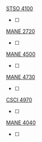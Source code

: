 <u>STSO 4100</u>

- [ ] 

<u>MANE 2720</u>

- [ ] 

<u>MANE 4500</u>

- [ ] 

<u>MANE 4730</u>

- [ ] 

<u>CSCI 4970</u>

- [ ] 

<u>MANE 4040</u>

- [ ] 
